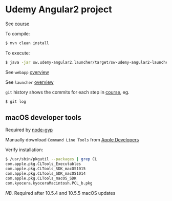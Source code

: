 # Udemy Angular2 project

See [course](https://www.udemy.com/course/the-complete-guide-to-angular-2/)

To compile:

```bash
$ mvn clean install
```

To execute:

```bash
$ java -jar sw.udemy-angular2.launcher/target/sw-udemy-angular2-launcher-1.0.0-SNAPSHOT.war
```

See `webapp` [overview](sw.udemy-angular2.webapp/README.md)

See `launcher` [overview](sw.udemy-angular2.launcher/README.md)

`git` history shows the commits for each step in [course](https://www.udemy.com/course/the-complete-guide-to-angular-2/), 
eg.

```bash
$ git log
```

## macOS developer tools

Required by [node-gyp](https://github.com/nodejs/node-gyp)

Manually download `Command Line Tools` from [Apple Developers](https://developer.apple.com/download/more/)

Verify installation:

```bash
$ /usr/sbin/pkgutil --packages | grep CL
com.apple.pkg.CLTools_Executables
com.apple.pkg.CLTools_SDK_macOS1015
com.apple.pkg.CLTools_SDK_macOS1014
com.apple.pkg.CLTools_macOS_SDK
com.kyocera.kyoceraMacintosh.PCL_b.pkg
```

*NB.* Required after 10.5.4 and 10.5.5 macOS updates

